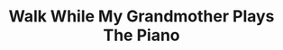---
title: "Walk While My Grandmother Plays The Piano"
description: "A game about walking and sometimes crying"
longDescription: "This is a game I made after my grandfather passed away. Expressed through the music and words of my beautiful grandmother, Martha. It's only small, but it helped me grieve."
pubDate: 2022-11-04
youtubeId: "HOYy_jmzUSg"
imgURL: "https://shared.fastly.steamstatic.com/store_item_assets/steam/apps/2176940/ss_b7811b9e39e7b8015c24fe4dd2a48c1bc950398a.600x338.jpg"
imgLink: "https://store.steampowered.com/app/2176940/Walk_While_My_Grandmother_Plays_The_Piano/"
episodeNumber: 1
summary: ""
aiDiscussion: "/audio/AI Open Source, Vienna Housing_ A Discussion.wav"
tags:
  - "Game Dev"
  - "C#"
  - "Gaming"
citations:
  - title: "Steam - Walk While My Grandmother Plays The Piano"
    url: "https://store.steampowered.com/app/2176940/Walk_While_My_Grandmother_Plays_The_Piano/"
  - title: "Epimetheus Digital"
    url: "https://epimetheus.digital"

---
